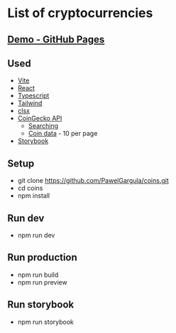 # List of cryptocurrencies

## [Demo - GitHub Pages](https://pawelgargula.github.io/coins/)

## Used

- [Vite](https://vitejs.dev/guide/)
- [React](https://react.dev/)
- [Typescript](https://www.typescriptlang.org/)
- [Tailwind](https://tailwindcss.com/)
- [clsx](https://www.npmjs.com/package/clsx)
- [CoinGecko API](https://docs.coingecko.com/v3.0.1/reference/introduction)
  - [Searching](https://docs.coingecko.com/v3.0.1/reference/search-data)
  - [Coin data](https://docs.coingecko.com/v3.0.1/reference/coins-markets) - 10 per page
- [Storybook](https://storybook.js.org/)

## Setup

- git clone https://github.com/PawelGargula/coins.git
- cd coins
- npm install

## Run dev

- npm run dev

## Run production

- npm run build
- npm run preview

## Run storybook

- npm run storybook
